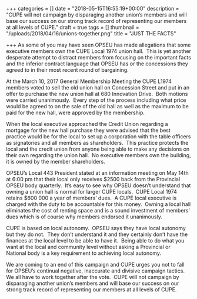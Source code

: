 +++
categories = []
date = "2018-05-15T16:55:19+00:00"
description = "CUPE will not campaign by disparaging another union’s members and will base our success on our strong track record of representing our members at all levels of CUPE."
draft = true
tags = []
thumbnail = "/uploads/2018/04/16/unions-together.png"
title = "JUST THE FACTS"

+++
As some of you may have seen OPSEU has made allegations that some executive members own the CUPE Local 1974 union hall.  This is yet another desperate attempt to distract members from focusing on the important facts and the inferior contract language that OPSEU has or the concessions they agreed to in their most recent round of bargaining.

At the March 10, 2017 General Membership Meeting the CUPE L1974 members voted to sell the old union hall on Concession Street and put in an offer to purchase the new union hall at 680 Innovation Drive.  Both motions were carried unanimously.  Every step of the process including what price would be agreed to on the sale of the old hall as well as the maximum to be paid for the new hall, were approved by the membership.

When the local executive approached the Credit Union regarding a mortgage for the new hall purchase they were advised that the best practice would be for the local to set up a corporation with the table officers as signatories and all members as shareholders.  This practice protects the local and the credit union from anyone being able to make any decisions on their own regarding the union hall.  No executive members own the building, it is owned by the member shareholders.  
  
OPSEU’s Local 443 President stated at an information meeting on May 14th at 6:00 pm that their local only receives $2500 back from the Provincial OPSEU body quarterly.  It’s easy to see why OPSEU doesn’t understand that owning a union hall is normal for larger CUPE locals.  CUPE Local 1974 retains $600 000 a year of members’ dues.  A CUPE local executive is charged with the duty to be accountable for this money.  Owning a local hall eliminates the cost of renting space and is a sound investment of members’ dues which is of course why members endorsed it unanimously.

CUPE is based on local autonomy.  OPSEU says they have local autonomy but they do not.  They don’t understand it and they certainly don’t have the finances at the local level to be able to have it.  Being able to do what you want at the local and community level without asking a Provincial or National body is a key requirement to achieving local autonomy.

We are coming to an end of this campaign and CUPE urges you not to fall for OPSEU’s continual negative, inaccurate and divisive campaign tactics.  We all have to work together after the vote.  CUPE will not campaign by disparaging another union’s members and will base our success on our strong track record of representing our members at all levels of CUPE.